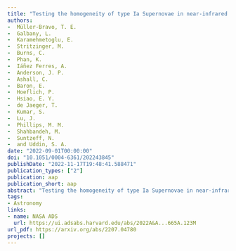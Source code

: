 ```yaml
---
title: "Testing the homogeneity of type Ia Supernovae in near-infrared for accurate distance estimations"
authors:
-  Müller-Bravo, T. E.
-  Galbany, L.
-  Karamehmetoglu, E.
-  Stritzinger, M.
-  Burns, C.
-  Phan, K.
-  Iáñez Ferres, A.
-  Anderson, J. P.
-  Ashall, C.
-  Baron, E.
-  Hoeflich, P.
-  Hsiao, E. Y.
-  de Jaeger, T.
-  Kumar, S.
-  Lu, J.
-  Phillips, M. M.
-  Shahbandeh, M.
-  Suntzeff, N.
-  and Uddin, S. A.
date: "2022-09-01T00:00:00"
doi: "10.1051/0004-6361/202243845"
publishDate: "2022-11-17T19:48:41.588471"
publication_types: ["2"]
publication: aap
publication_short: aap
abstract: "Testing the homogeneity of type Ia Supernovae in near-infrared for accurate distance estimations"
tags:
- Astronomy
links:
- name: NASA ADS
  url: https://ui.adsabs.harvard.edu/abs/2022A&A...665A.123M
url_pdf: https://arxiv.org/abs/2207.04780
projects: []
---
```

